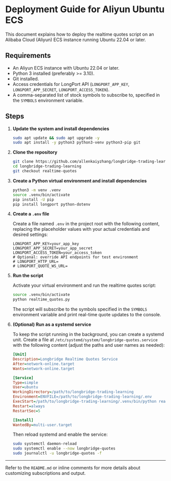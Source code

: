 # Deployment Guide for Aliyun Ubuntu ECS

This document explains how to deploy the realtime quotes script on an Alibaba Cloud (Aliyun) ECS instance running Ubuntu 22.04 or later.

## Requirements

- An Aliyun ECS instance with Ubuntu 22.04 or later.
- Python 3 installed (preferably >= 3.10).
- Git installed.
- Access credentials for LongPort API (`LONGPORT_APP_KEY`, `LONGPORT_APP_SECRET`, `LONGPORT_ACCESS_TOKEN`).
- A comma-separated list of stock symbols to subscribe to, specified in the `SYMBOLS` environment variable.

## Steps

1. **Update the system and install dependencies**

   ```sh
   sudo apt update && sudo apt upgrade -y
   sudo apt install -y python3 python3-venv python3-pip git
   ```

2. **Clone the repository**

   ```sh
   git clone https://github.com/allenkaiyzhang/longbridge-trading-learning.git
   cd longbridge-trading-learning
   git checkout realtime-quotes
   ```

3. **Create a Python virtual environment and install dependencies**

   ```sh
   python3 -m venv .venv
   source .venv/bin/activate
   pip install -U pip
   pip install longport python-dotenv
   ```

4. **Create a `.env` file**

   Create a file named `.env` in the project root with the following content, replacing the placeholder values with your actual credentials and desired settings:

   ```env
   LONGPORT_APP_KEY=your_app_key
   LONGPORT_APP_SECRET=your_app_secret
   LONGPORT_ACCESS_TOKEN=your_access_token
   # Optional: override API endpoints for test environment
   # LONGPORT_HTTP_URL=
   # LONGPORT_QUOTE_WS_URL=
   ```

5. **Run the script**

   Activate your virtual environment and run the realtime quotes script:

   ```sh
   source .venv/bin/activate
   python realtime_quotes.py
   ```

   The script will subscribe to the symbols specified in the `SYMBOLS` environment variable and print real-time quote updates to the console.

6. **(Optional) Run as a systemd service**

   To keep the script running in the background, you can create a systemd unit. Create a file at `/etc/systemd/system/longbridge-quotes.service` with the following content (adjust the paths and user names as needed):

   ```ini
   [Unit]
   Description=Longbridge Realtime Quotes Service
   After=network-online.target
   Wants=network-online.target

   [Service]
   Type=simple
   User=ubuntu
   WorkingDirectory=/path/to/longbridge-trading-learning
   Environment=ENVFILE=/path/to/longbridge-trading-learning/.env
   ExecStart=/path/to/longbridge-trading-learning/.venv/bin/python realtime_quotes.py
   Restart=always
   RestartSec=5

   [Install]
   WantedBy=multi-user.target
   ```

   Then reload systemd and enable the service:

   ```sh
   sudo systemctl daemon-reload
   sudo systemctl enable --now longbridge-quotes
   sudo journalctl -u longbridge-quotes -f
   ```

---

Refer to the `README.md` or inline comments for more details about customizing subscriptions and output.

